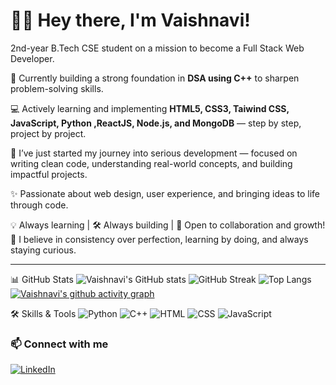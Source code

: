 # 👩‍💻 Hey there, I'm Vaishnavi!

2nd-year B.Tech CSE student on a mission to become a Full Stack Web Developer.

🌱 Currently building a strong foundation in **DSA using C++** to sharpen problem-solving skills.

💻 Actively learning and implementing **HTML5, CSS3, Taiwind CSS, JavaScript, Python ,ReactJS, Node.js, and MongoDB** — step by step, project by project.

🚀 I’ve just started my journey into serious development — focused on writing clean code, understanding real-world concepts, and building impactful projects.

✨ Passionate about web design, user experience, and bringing ideas to life through code.

💡 Always learning | 🛠️ Always building | 🤝 Open to collaboration and growth!
🧠 I believe in consistency over perfection, learning by doing, and always staying curious.


---

 📊 GitHub Stats ![Vaishnavi's GitHub stats](https://github-readme-stats.vercel.app/api?username=Vaishnavi09099&show_icons=true&theme=radical) ![GitHub Streak](https://streak-stats.demolab.com?user=Vaishnavi09099&theme=radical) ![Top Langs](https://github-readme-stats.vercel.app/api/top-langs/?username=Vaishnavi09099&layout=compact&theme=radical)  [![Vaishnavi's github activity graph](https://github-readme-activity-graph.vercel.app/graph?username=Vaishnavi09099&bg_color=0d1117&color=7fdbca&line=00ff00&point=ffffff&area=true&hide_border=true)](https://github.com/ashutosh00710/github-readme-activity-graph) 

🛠️ Skills & Tools ![Python](https://img.shields.io/badge/Python-3776AB?style=for-the-badge&logo=python&logoColor=white) ![C++](https://img.shields.io/badge/C++-00599C?style=for-the-badge&logo=c%2B%2B&logoColor=white) ![HTML](https://img.shields.io/badge/HTML5-E34F26?style=for-the-badge&logo=html5&logoColor=white) ![CSS](https://img.shields.io/badge/CSS3-1572B6?style=for-the-badge&logo=css3&logoColor=white) ![JavaScript](https://img.shields.io/badge/JavaScript-323330?style=for-the-badge&logo=javascript&logoColor=F7DF1E)
### 📫 Connect with me

[![LinkedIn](https://img.shields.io/badge/LinkedIn-blue?logo=linkedin&style=for-the-badge)](https://www.linkedin.com/in/vaishnavi-rajawat-a22552362)

<!--
**Vaishnavi09099/Vaishnavi09099** is a ✨ _special_ ✨ repository because its `README.md` (this file) appears on your GitHub profile.

Here are some ideas to get you started:

- 🔭 I’m currently working on ...
- 🌱 I’m currently learning ...
- 👯 I’m looking to collaborate on ...
- 🤔 I’m looking for help with ...
- 💬 Ask me about ...
- 📫 How to reach me: ...
- 😄 Pronouns: ...
- ⚡ Fun fact: ...
-->
